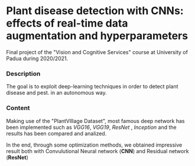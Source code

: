 # Plant disease detection with CNNs: effects of real-time data augmentation and hyperparameters

 Final project of the "Vision and Cognitive Services" course at University of Padua during 2020/2021.

### Description

The goal is to exploit deep-learning techniques in order to detect plant disease and pest.
in an autonomous way.

### Content

Making use of the "PlantVIllage Dataset", most famous deep network has been implemented such as *VGG16*, *VGG19*, *ResNet* , *Inception* and the results has been compared and analized.

In the end, through some optimization methods, we obtained impressive result both with Convulutional Neural network (**CNN**) and Residual network (**ResNet**)
